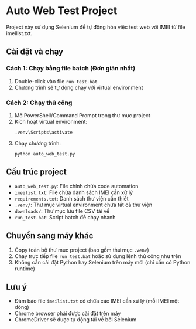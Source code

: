 # Auto Web Test Project

Project này sử dụng Selenium để tự động hóa việc test web với IMEI từ file imeilist.txt.

## Cài đặt và chạy

### Cách 1: Chạy bằng file batch (Đơn giản nhất)
1. Double-click vào file `run_test.bat`
2. Chương trình sẽ tự động chạy với virtual environment

### Cách 2: Chạy thủ công
1. Mở PowerShell/Command Prompt trong thư mục project
2. Kích hoạt virtual environment:
   ```
   .venv\Scripts\activate
   ```
3. Chạy chương trình:
   ```
   python auto_web_test.py
   ```

## Cấu trúc project
- `auto_web_test.py`: File chính chứa code automation
- `imeilist.txt`: File chứa danh sách IMEI cần xử lý
- `requirements.txt`: Danh sách thư viện cần thiết
- `.venv/`: Thư mục virtual environment chứa tất cả thư viện
- `downloads/`: Thư mục lưu file CSV tải về
- `run_test.bat`: Script batch để chạy nhanh

## Chuyển sang máy khác
1. Copy toàn bộ thư mục project (bao gồm thư mục `.venv`)
2. Chạy trực tiếp file `run_test.bat` hoặc sử dụng lệnh thủ công như trên
3. Không cần cài đặt Python hay Selenium trên máy mới (chỉ cần có Python runtime)

## Lưu ý
- Đảm bảo file `imeilist.txt` có chứa các IMEI cần xử lý (mỗi IMEI một dòng)
- Chrome browser phải được cài đặt trên máy
- ChromeDriver sẽ được tự động tải về bởi Selenium
